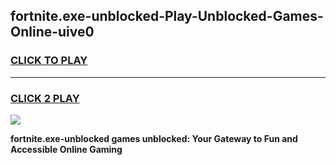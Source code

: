 
## fortnite.exe-unblocked-Play-Unblocked-Games-Online-uive0
<h3>
<a href="https://premium76.site?title=fortnite.exe-unblocked&ref=25A">CLICK TO PLAY</a></h3>
<hr>

<h3>
<a href="https://premium76.site?title=fortnite.exe-unblocked&ref=25A">CLICK 2 PLAY</a>
  
</h3>

<a href="https://premium76.site?title=fortnite.exe-unblocked&ref=25A"><img src="https://clearcache.store/games.png"></a>


**fortnite.exe-unblocked games unblocked: Your Gateway to Fun and Accessible Online Gaming**
